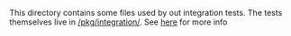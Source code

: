 This directory contains some files used by out integration tests. The tests themselves live in [/pkg/integration/](/pkg/integration/). See [here](/pkg/integration/README.md) for more info

